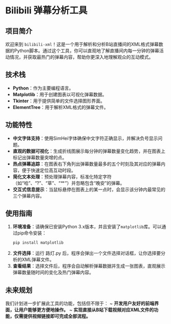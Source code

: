 # Bilibili 弹幕分析工具

## 项目简介
欢迎来到 `bilibili-xml`！这是一个用于解析和分析B站直播间的XML格式弹幕数据的Python脚本。通过这个工具，你可以直观地了解直播间内每一分钟的弹幕活动情况，并获取最热门的弹幕内容，帮助你更深入地理解观众的互动模式。

## 技术栈
- **Python**：作为主要编程语言。
- **Matplotlib**：用于创建图表以可视化弹幕数据。
- **Tkinter**：用于提供简单的文件选择图形界面。
- **ElementTree**：用于解析XML格式的弹幕文件。

## 功能特性
- **中文字体支持**：使用SimHei字体确保中文字符正确显示，并解决负号显示问题。
- **直观的数据可视化**：生成折线图展示每分钟的弹幕数量变化趋势，并在图表上标记出弹幕数量突增的点。
- **热点弹幕追踪**：在图表右下角列出弹幕数量最多的五个时刻及其对应的弹幕内容，便于快速定位高互动时段。
- **简化文本处理**：预处理弹幕内容，标准化特定字符（如“哈”、“?”、“草”、“艹”）并忽略包含“晚安”的弹幕。
- **交互式信息提示**：当鼠标悬停在图表上的某一点时，会显示该分钟内最常见的三个弹幕内容。

## 使用指南
1. **环境准备**：请确保已安装Python 3.x版本，并且安装了`matplotlib`库。可以通过pip命令安装：
   ```bash
   pip install matplotlib
2. **文件选择**：运行 路灯.py 后，程序会弹出一个文件选择对话框，让你选择要分析的XML弹幕文件。
3. **查看结果**：选择文件后，程序会自动解析弹幕数据并生成一张图表，直观展示弹幕数量随时间的变化及热门弹幕内容。

## 未来规划
我们计划进一步扩展此工具的功能，包括但不限于：
~ **开发用户友好的前端界面，让用户能够更方便地操作。**
~ **实现直接从B站下载视频对应XML文件的功能，仅需提供视频链接即可完成全部流程。**
